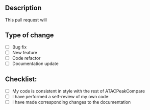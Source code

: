 ## Description
This pull request will

## Type of change
- [ ] Bug fix
- [ ] New feature
- [ ] Code refactor
- [ ] Documentation update

## Checklist:
- [ ] My code is consistent in style with the rest of ATACPeakCompare
- [ ] I have performed a self-review of my own code
- [ ] I have made corresponding changes to the documentation
